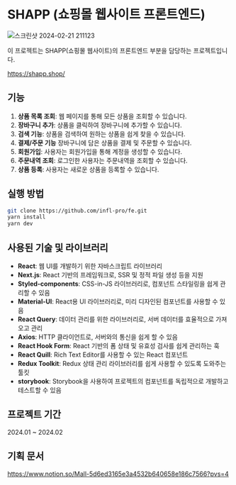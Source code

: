 # SHAPP (쇼핑몰 웹사이트 프론트엔드)

![스크린샷 2024-02-21 211123](https://github.com/infl-pro/fe/assets/105183531/aca92e18-bdee-499c-acd5-969ebc2c43a5)

이 프로젝트는 SHAPP(쇼핑몰 웹사이트)의 프론트엔드 부분을 담당하는 프로젝트입니다.

https://shapp.shop/

## 기능

1. **상품 목록 조회**: 웹 페이지를 통해 모든 상품을 조회할 수 있습니다.
2. **장바구니 추가**: 상품을 클릭하여 장바구니에 추가할 수 있습니다.
3. **검색 기능**: 상품을 검색하여 원하는 상품을 쉽게 찾을 수 있습니다.
4. **결제/주문 기능** 장바구니에 담은 상품을 결제 및 주문할 수 있습니다.
5. **회원가입**: 사용자는 회원가입을 통해 계정을 생성할 수 있습니다.
6. **주문내역 조회**: 로그인한 사용자는 주문내역을 조회할 수 있습니다.
7. **상품 등록**: 사용자는 새로운 상품을 등록할 수 있습니다.

## 실행 방법

```bash
git clone https://github.com/infl-pro/fe.git
yarn install
yarn dev
```

## 사용된 기술 및 라이브러리

- **React**: 웹 UI를 개발하기 위한 자바스크립트 라이브러리
- **Next.js**: React 기반의 프레임워크로, SSR 및 정적 파일 생성 등을 지원
- **Styled-components**: CSS-in-JS 라이브러리로, 컴포넌트 스타일링을 쉽게 관리할 수 있음
- **Material-UI**: React용 UI 라이브러리로, 미리 디자인된 컴포넌트를 사용할 수 있음
- **React Query**: 데이터 관리를 위한 라이브러리로, 서버 데이터를 효율적으로 가져오고 관리
- **Axios**: HTTP 클라이언트로, 서버와의 통신을 쉽게 할 수 있음
- **React Hook Form**: React 기반의 폼 상태 및 유효성 검사를 쉽게 관리하는 훅
- **React Quill**: Rich Text Editor를 사용할 수 있는 React 컴포넌트
- **Redux Toolkit**: Redux 상태 관리 라이브러리를 쉽게 사용할 수 있도록 도와주는 툴킷
- **storybook**: Storybook을 사용하여 프로젝트의 컴포넌트를 독립적으로 개발하고 테스트할 수 있음

## 프로젝트 기간

2024.01 ~ 2024.02

## 기획 문서

https://www.notion.so/Mall-5d6ed3165e3a4532b640658e186c7566?pvs=4